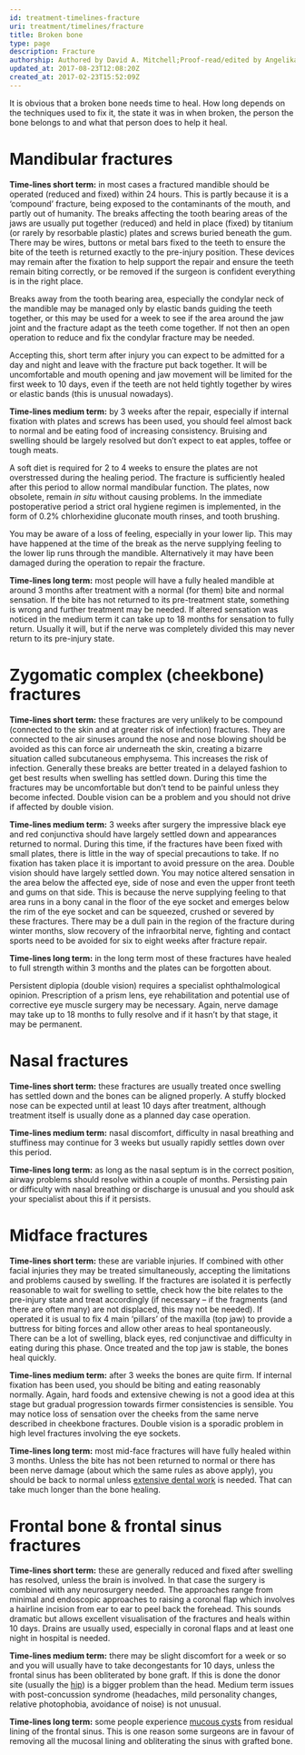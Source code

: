 ```yaml
---
id: treatment-timelines-fracture
uri: treatment/timelines/fracture
title: Broken bone
type: page
description: Fracture
authorship: Authored by David A. Mitchell;Proof-read/edited by Angelika Sebald
updated_at: 2017-08-23T12:08:20Z
created_at: 2017-02-23T15:52:09Z
---
```


<p>It is obvious that a broken bone needs time to heal. How long
    depends on the techniques used to fix it, the state it was
    in when broken, the person the bone belongs to and what that
    person does to help it heal.</p>
<h1 id="mandibular-fractures">Mandibular fractures</h1>
<p><strong>Time-lines short term:</strong> in most cases a fractured
    mandible should be operated (reduced and fixed) within 24
    hours. This is partly because it is a ‘compound’ fracture,
    being exposed to the contaminants of the mouth, and partly
    out of humanity. The breaks affecting the tooth bearing areas
    of the jaws are usually put together (reduced) and held in
    place (fixed) by titanium (or rarely by resorbable plastic)
    plates and screws buried beneath the gum. There may be wires,
    buttons or metal bars fixed to the teeth to ensure the bite
    of the teeth is returned exactly to the pre-injury position.
    These devices may remain after the fixation to help support
    the repair and ensure the teeth remain biting correctly,
    or be removed if the surgeon is confident everything is in
    the right place.</p>
<p>Breaks away from the tooth bearing area, especially the condylar
    neck of the mandible may be managed only by elastic bands
    guiding the teeth together, or this may be used for a week
    to see if the area around the jaw joint and the fracture
    adapt as the teeth come together. If not then an open operation
    to reduce and fix the condylar fracture may be needed.</p>
<p>Accepting this, short term after injury you can expect to be
    admitted for a day and night and leave with the fracture
    put back together. It will be uncomfortable and mouth opening
    and jaw movement will be limited for the first week to 10
    days, even if the teeth are not held tightly together by
    wires or elastic bands (this is unusual nowadays).</p>
<p><strong>Time-lines medium term:</strong> by 3 weeks after the
    repair, especially if internal fixation with plates and screws
    has been used, you should feel almost back to normal and
    be eating food of increasing consistency. Bruising and swelling
    should be largely resolved but don’t expect to eat apples,
    toffee or tough meats.</p>
<p>A soft diet is required for 2 to 4 weeks to ensure the plates
    are not overstressed during the healing period. The fracture
    is sufficiently healed after this period to allow normal
    mandibular function. The plates, now obsolete, remain <i>in situ</i>    without causing problems. In the immediate postoperative
    period a strict oral hygiene regimen is implemented, in the
    form of 0.2% chlorhexidine gluconate mouth rinses, and tooth
    brushing.</p>
<p>You may be aware of a loss of feeling, especially in your lower
    lip. This may have happened at the time of the break as the
    nerve supplying feeling to the lower lip runs through the
    mandible. Alternatively it may have been damaged during the
    operation to repair the fracture.</p>
<p><strong>Time-lines long term:</strong> most people will have
    a fully healed mandible at around 3 months after treatment
    with a normal (for them) bite and normal sensation. If the
    bite has not returned to its pre-treatment state, something
    is wrong and further treatment may be needed. If altered
    sensation was noticed in the medium term it can take up to
    18 months for sensation to fully return. Usually it will,
    but if the nerve was completely divided this may never return
    to its pre-injury state.</p>
<h1 id="zygomatic-complex-cheekbone-fractures">Zygomatic complex (cheekbone) fractures</h1>
<p><strong>Time-lines short term:</strong> these fractures are very
    unlikely to be compound (connected to the skin and at greater
    risk of infection) fractures. They are connected to the air
    sinuses around the nose and nose blowing should be avoided
    as this can force air underneath the skin, creating a bizarre
    situation called subcutaneous emphysema. This increases the
    risk of infection. Generally these breaks are better treated
    in a delayed fashion to get best results when swelling has
    settled down. During this time the fractures may be uncomfortable
    but don’t tend to be painful unless they become infected.
    Double vision can be a problem and you should not drive if
    affected by double vision.</p>
<p><strong>Time-lines medium term:</strong> 3 weeks after surgery
    the impressive black eye and red conjunctiva should have
    largely settled down and appearances returned to normal.
    During this time, if the fractures have been fixed with small
    plates, there is little in the way of special precautions
    to take. If no fixation has taken place it is important to
    avoid pressure on the area. Double vision should have largely
    settled down. You may notice altered sensation in the area
    below the affected eye, side of nose and even the upper front
    teeth and gums on that side. This is because the nerve supplying
    feeling to that area runs in a bony canal in the floor of
    the eye socket and emerges below the rim of the eye socket
    and can be squeezed, crushed or severed by these fractures.
    There may be a dull pain in the region of the fracture during
    winter months, slow recovery of the infraorbital nerve, fighting
    and contact sports need to be avoided for six to eight weeks
    after fracture repair.</p>
<p><strong>Time-lines long term:</strong> in the long term most
    of these fractures have healed to full strength within 3
    months and the plates can be forgotten about.</p>
<p>Persistent diplopia (double vision) requires a specialist ophthalmological
    opinion. Prescription of a prism lens, eye rehabilitation
    and potential use of corrective eye muscle surgery may be
    necessary. Again, nerve damage may take up to 18 months to
    fully resolve and if it hasn’t by that stage, it may be permanent.</p>
<h1 id="nasal-fractures">Nasal fractures</h1>
<p><strong>Time-lines short term:</strong> these fractures are usually
    treated once swelling has settled down and the bones can
    be aligned properly. A stuffy blocked nose can be expected
    until at least 10 days after treatment, although treatment
    itself is usually done as a planned day case operation.</p>
<p><strong>Time-lines medium term:</strong> nasal discomfort, difficulty
    in nasal breathing and stuffiness may continue for 3 weeks
    but usually rapidly settles down over this period.</p>
<p><strong>Time-lines long term:</strong> as long as the nasal septum
    is in the correct position, airway problems should resolve
    within a couple of months. Persisting pain or difficulty
    with nasal breathing or discharge is unusual and you should
    ask your specialist about this if it persists.</p>
<h1 id="midface-fractures">Midface fractures</h1>
<p><strong>Time-lines short term:</strong> these are variable injuries.
    If combined with other facial injuries they may be treated
    simultaneously, accepting the limitations and problems caused
    by swelling. If the fractures are isolated it is perfectly
    reasonable to wait for swelling to settle, check how the
    bite relates to the pre-injury state and treat accordingly
    (if necessary – if the fragments (and there are often many)
    are not displaced, this may not be needed). If operated it
    is usual to fix 4 main ‘pillars’ of the maxilla (top jaw)
    to provide a buttress for biting forces and allow other areas
    to heal spontaneously. There can be a lot of swelling, black
    eyes, red conjunctivae and difficulty in eating during this
    phase. Once treated and the top jaw is stable, the bones
    heal quickly.</p>
<p><strong>Time-lines medium term:</strong> after 3 weeks the bones
    are quite firm. If internal fixation has been used, you should
    be biting and eating reasonably normally. Again, hard foods
    and extensive chewing is not a good idea at this stage but
    gradual progression towards firmer consistencies is sensible.
    You may notice loss of sensation over the cheeks from the
    same nerve described in cheekbone fractures. Double vision
    is a sporadic problem in high level fractures involving the
    eye sockets.</p>
<p><strong>Time-lines long term:</strong> most mid-face fractures
    will have fully healed within 3 months. Unless the bite has
    not been returned to normal or there has been nerve damage
    (about which the same rules as above apply), you should be
    back to normal unless <a href="/treatment/restorative-dentistry">extensive dental work</a>    is needed. That can take much longer than the bone healing.</p>
<h1 id="frontal-bone-and-frontal-sinus-fractures">Frontal bone &amp; frontal sinus fractures</h1>
<p><strong>Time-lines short term:</strong> these are generally reduced
    and fixed after swelling has resolved, unless the brain is
    involved. In that case the surgery is combined with any neurosurgery
    needed. The approaches range from minimal and endoscopic
    approaches to raising a coronal flap which involves a hairline
    incision from ear to ear to peel back the forehead. This
    sounds dramatic but allows excellent visualisation of the
    fractures and heals within 10 days. Drains are usually used,
    especially in coronal flaps and at least one night in hospital
    is needed.</p>
<p><strong>Time-lines medium term:</strong> there may be slight
    discomfort for a week or so and you will usually have to
    take decongestants for 10 days, unless the frontal sinus
    has been obliterated by bone graft. If this is done the donor
    site (usually the <a href="/diagnosis/a-z/postoperative-problems/pelvis">hip</a>)
    is a bigger problem than the head. Medium term issues with
    post-concussion syndrome (headaches, mild personality changes,
    relative photophobia, avoidance of noise) is not unusual.</p>
<p><strong>Time-lines long term:</strong> some people experience
    <a href="/diagnosis/a-z/cyst">mucous cysts</a> from residual
    lining of the frontal sinus. This is one reason some surgeons
    are in favour of removing all the mucosal lining and obliterating
    the sinus with grafted bone.</p>
